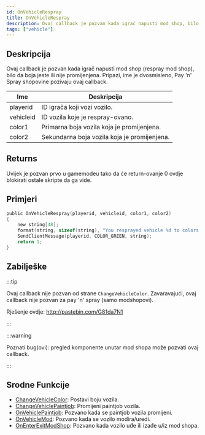 ```yaml
---
id: OnVehicleRespray
title: OnVehicleRespray
description: Ovaj callback je pozvan kada igrač napusti mod shop, bilo da boja jeste ili nije promijenjena.
tags: ["vehicle"]
---
```


## Deskripcija

Ovaj callback je pozvan kada igrač napusti mod shop (respray mod shop), bilo da boja jeste ili nije promijenjena. Pripazi, ime je dvosmisleno, Pay 'n' Spray shopovine pozivaju ovaj callback.

| Ime       | Deskripcija                                  |
| --------- | -------------------------------------------- |
| playerid  | ID igrača koji vozi vozilo.                  |
| vehicleid | ID vozila koje je respray-ovano.             |
| color1    | Primarna boja vozila koja je promijenjena.   |
| color2    | Sekundarna boja vozila koja je promijenjena. |

## Returns

Uvijek je pozvan prvo u gamemodeu tako da će return-ovanje 0 ovdje blokirati ostale skripte da ga vide.

## Primjeri

```c
public OnVehicleRespray(playerid, vehicleid, color1, color2)
{
    new string[48];
    format(string, sizeof(string), "You resprayed vehicle %d to colors %d and %d!", vehicleid, color1, color2);
    SendClientMessage(playerid, COLOR_GREEN, string);
    return 1;
}
```

## Zabilješke

:::tip

Ovaj callback nije pozvan od strane `ChangeVehicleColor`. Zavaravajući, ovaj callback nije pozvan za pay 'n' spray (samo modshopovi).

Rješenje ovdje: http://pastebin.com/G81da7N1

:::

:::warning

Poznati bug(ovi): pregled komponente unutar mod shopa može pozvati ovaj callback.

:::

## Srodne Funkcije

- [ChangeVehicleColor](../functions/ChangeVehicleColor.md): Postavi boju vozila.
- [ChangeVehiclePaintjob](../functions/ChangeVehiclePaintjob.md): Promijeni paintjob vozila.
- [OnVehiclePaintjob](OnVehiclePaintjob.md): Pozvano kada se paintjob vozila promijeni.
- [OnVehicleMod](OnVehicleMod.md): Pozvano kada se vozilo modira/uredi.
- [OnEnterExitModShop](OnEnterExitModShop.md): Pozvano kada vozilo uđe ili izađe u/iz mod shopa.
